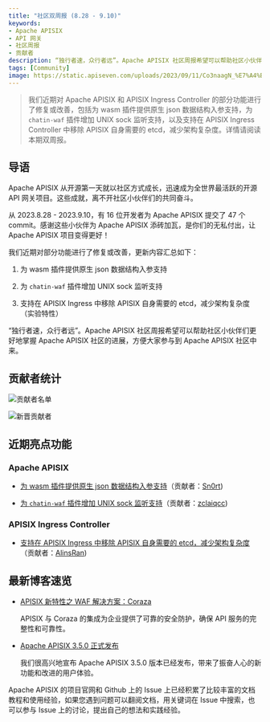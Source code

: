 ```yaml
---
title: "社区双周报 (8.28 - 9.10)"
keywords: 
- Apache APISIX
- API 网关
- 社区周报
- 贡献者
description: “独行者速，众行者远”。Apache APISIX 社区周报希望可以帮助社区小伙伴们更好地掌握 Apache APISIX 社区的进展，方便大家参与到 Apache APISIX 社区中来。
tags: [Community]
image: https://static.apiseven.com/uploads/2023/09/11/Co3naagN_%E7%A4%BE%E5%8C%BA%E5%8F%8C%E5%91%A8%E6%8A%A5-%E5%85%AC%E4%BC%97%E5%8F%B7%E5%A4%B4%E5%9B%BE-%E4%B8%AD%E6%96%87-0911.png
---
```


> 我们近期对 Apache APISIX 和 APISIX Ingress Controller 的部分功能进行了修复或改善，包括为 wasm 插件提供原生 json 数据结构入参支持，为 `chatin-waf` 插件增加 UNIX sock 监听支持，以及支持在 APISIX Ingress Controller 中移除 APISIX 自身需要的 etcd，减少架构复杂度。详情请阅读本期双周报。

<!--truncate-->

## 导语

Apache APISIX 从开源第一天就以社区方式成长，迅速成为全世界最活跃的开源 API 网关项目。这些成就，离不开社区小伙伴们的共同奋斗。

从 2023.8.28 - 2023.9.10，有 16 位开发者为 Apache APISIX 提交了 47 个 commit。感谢这些小伙伴为 Apache APISIX 添砖加瓦，是你们的无私付出，让 Apache APISIX 项目变得更好！

我们近期对部分功能进行了修复或改善，更新内容汇总如下：

1. 为 wasm 插件提供原生 json 数据结构入参支持

2. 为 `chatin-waf` 插件增加 UNIX sock 监听支持

3. 支持在 APISIX Ingress 中移除 APISIX 自身需要的 etcd，减少架构复杂度（实验特性）

“独行者速，众行者远”。Apache APISIX 社区周报希望可以帮助社区小伙伴们更好地掌握 Apache APISIX 社区的进展，方便大家参与到 Apache APISIX 社区中来。

## 贡献者统计

![贡献者名单](https://static.apiseven.com/uploads/2023/09/13/RsJ7HQdQ_contributors-0913.png)

![新晋贡献者](https://static.apiseven.com/uploads/2023/09/13/DajeA6zN_new-contributors-0911.jpg)

## 近期亮点功能

### Apache APISIX

- [为 wasm 插件提供原生 json 数据结构入参支持](https://github.com/apache/apisix/pull/10072)（贡献者：[Sn0rt](https://github.com/Sn0rt))

- [为 `chatin-waf` 插件增加 UNIX sock 监听支持](https://github.com/apache/apisix/pull/10161)（贡献者：[zclaiqcc](https://github.com/zclaiqcc))

### APISIX Ingress Controller

- [支持在 APISIX Ingress 中移除 APISIX 自身需要的 etcd，减少架构复杂度](https://github.com/apache/apisix-ingress-controller/pull/1803)（贡献者：[AlinsRan](https://github.com/AlinsRan))

## 最新博客速览

- [APISIX 新特性之 WAF 解决方案：Coraza](https://apisix.apache.org/zh/blog/2023/09/08/apisix-integrates-with-coraza/)

  APISIX 与 Coraza 的集成为企业提供了可靠的安全防护，确保 API 服务的完整性和可靠性。

- [Apache APISIX 3.5.0 正式发布](https://apisix.apache.org/zh/blog/2023/09/01/release-apache-apisix-3.5.0/)

  我们很高兴地宣布 Apache APISIX 3.5.0 版本已经发布，带来了振奋人心的新功能和改进的用户体验。

Apache APISIX 的项目官网和 Github 上的 Issue 上已经积累了比较丰富的文档教程和使用经验，如果您遇到问题可以翻阅文档，用关键词在 Issue 中搜索，也可以参与 Issue 上的讨论，提出自己的想法和实践经验。
